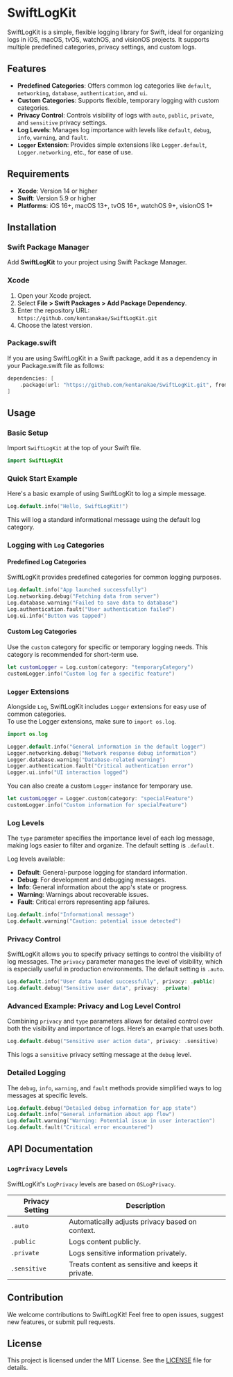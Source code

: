 # SwiftLogKit

SwiftLogKit is a simple, flexible logging library for Swift, ideal for organizing logs in iOS, macOS, tvOS, watchOS, and visionOS projects. It supports multiple predefined categories, privacy settings, and custom logs.

## Features

- **Predefined Categories**: Offers common log categories like `default`, `networking`, `database`, `authentication`, and `ui`.
- **Custom Categories**: Supports flexible, temporary logging with custom categories.
- **Privacy Control**: Controls visibility of logs with `auto`, `public`, `private`, and `sensitive` privacy settings.
- **Log Levels**: Manages log importance with levels like `default`, `debug`, `info`, `warning`, and `fault`.
- **`Logger` Extension**: Provides simple extensions like `Logger.default`, `Logger.networking`, etc., for ease of use.

## Requirements

- **Xcode**: Version 14 or higher
- **Swift**: Version 5.9 or higher
- **Platforms**: iOS 16+, macOS 13+, tvOS 16+, watchOS 9+, visionOS 1+

## Installation

### Swift Package Manager

Add **SwiftLogKit** to your project using Swift Package Manager.

### Xcode

1. Open your Xcode project.
2. Select **File > Swift Packages > Add Package Dependency**.
3. Enter the repository URL: `https://github.com/kentanakae/SwiftLogKit.git`
4. Choose the latest version.

### Package.swift

If you are using SwiftLogKit in a Swift package, add it as a dependency in your Package.swift file as follows:

```swift
dependencies: [
    .package(url: "https://github.com/kentanakae/SwiftLogKit.git", from: "1.0.0")
]
```

## Usage

### Basic Setup

Import `SwiftLogKit` at the top of your Swift file.

```swift
import SwiftLogKit
```

### Quick Start Example

Here's a basic example of using SwiftLogKit to log a simple message.

```swift
Log.default.info("Hello, SwiftLogKit!")
```

This will log a standard informational message using the default log category.

### Logging with `Log` Categories

#### Predefined Log Categories

SwiftLogKit provides predefined categories for common logging purposes.

```swift
Log.default.info("App launched successfully")
Log.networking.debug("Fetching data from server")
Log.database.warning("Failed to save data to database")
Log.authentication.fault("User authentication failed")
Log.ui.info("Button was tapped")
```

#### Custom Log Categories

Use the `custom` category for specific or temporary logging needs. This category is recommended for short-term use.

```swift
let customLogger = Log.custom(category: "temporaryCategory")
customLogger.info("Custom log for a specific feature")
```

### `Logger` Extensions

Alongside `Log`, SwiftLogKit includes `Logger` extensions for easy use of common categories.  
To use the Logger extensions, make sure to `import os.log`.

```swift
import os.log

Logger.default.info("General information in the default logger")
Logger.networking.debug("Network response debug information")
Logger.database.warning("Database-related warning")
Logger.authentication.fault("Critical authentication error")
Logger.ui.info("UI interaction logged")
```

You can also create a custom `Logger` instance for temporary use.

```swift
let customLogger = Logger.custom(category: "specialFeature")
customLogger.info("Custom information for specialFeature")
```

### Log Levels

The `type` parameter specifies the importance level of each log message, making logs easier to filter and organize. The default setting is `.default`.

Log levels available:

- **Default**: General-purpose logging for standard information.
- **Debug**: For development and debugging messages.
- **Info**: General information about the app's state or progress.
- **Warning**: Warnings about recoverable issues.
- **Fault**: Critical errors representing app failures.

```swift
Log.default.info("Informational message")
Log.default.warning("Caution: potential issue detected")
```

### Privacy Control

SwiftLogKit allows you to specify privacy settings to control the visibility of log messages. The `privacy` parameter manages the level of visibility, which is especially useful in production environments. The default setting is `.auto`.

```swift
Log.default.info("User data loaded successfully", privacy: .public)
Log.default.debug("Sensitive user data", privacy: .private)
```

### Advanced Example: Privacy and Log Level Control

Combining `privacy` and `type` parameters allows for detailed control over both the visibility and importance of logs. Here’s an example that uses both.

```swift
Log.default.debug("Sensitive user action data", privacy: .sensitive)
```

This logs a `sensitive` privacy setting message at the `debug` level.

### Detailed Logging

The `debug`, `info`, `warning`, and `fault` methods provide simplified ways to log messages at specific levels.

```swift
Log.default.debug("Detailed debug information for app state")
Log.default.info("General information about app flow")
Log.default.warning("Warning: Potential issue in user interaction")
Log.default.fault("Critical error encountered")
```

## API Documentation

### `LogPrivacy` Levels

SwiftLogKit's `LogPrivacy` levels are based on `OSLogPrivacy`.

| Privacy Setting | Description                                  |
|-----------------|----------------------------------------------|
| `.auto`         | Automatically adjusts privacy based on context. |
| `.public`       | Logs content publicly.                       |
| `.private`      | Logs sensitive information privately.        |
| `.sensitive`    | Treats content as sensitive and keeps it private. |

## Contribution

We welcome contributions to SwiftLogKit! Feel free to open issues, suggest new features, or submit pull requests.

## License

This project is licensed under the MIT License. See the [LICENSE](LICENSE) file for details.
